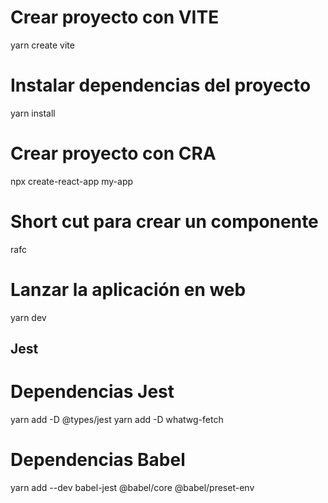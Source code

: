 # Crear proyecto con VITE
yarn create vite

# Instalar dependencias del proyecto
yarn install 

# Crear proyecto con CRA
npx create-react-app my-app

# Short cut para crear un componente
rafc

# Lanzar la aplicación en web
yarn dev

## Jest
# Dependencias Jest
yarn add -D @types/jest
yarn add -D whatwg-fetch

# Dependencias Babel
yarn add --dev babel-jest @babel/core @babel/preset-env